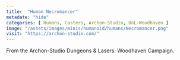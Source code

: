 ```yaml
---
title:  "Human Necromancer"
metadate: "hide"
categories: [ Humans, Casters, Archon-Studio, DnL-Woodhaven ]
image: "/assets/images/minis/humanoid/humans/Necromancer.png"
visit: "https://archon-studio.com/"
---
```

From the Archon-Studio Dungeons & Lasers: Woodhaven Campaign.